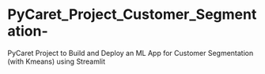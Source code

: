# PyCaret_Project_Customer_Segmentation-
PyCaret Project to Build and Deploy an ML App for  Customer Segmentation (with Kmeans) using Streamlit
